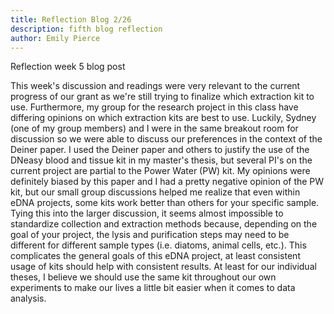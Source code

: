 ```yaml
---
title: Reflection Blog 2/26
description: fifth blog reflection
author: Emily Pierce
---
```


Reflection week 5 blog post

This week's discussion and readings were very relevant to the current progress of our grant as we're still trying to finalize which extraction kit to use.  Furthermore, my group for the research project in this class have differing opinions on which extraction kits are best to use.  Luckily, Sydney (one of my group members) and I were in the same breakout room for discussion so we were able to discuss our preferences in the context of the Deiner paper.  I used the Deiner paper and others to justify the use of the DNeasy blood and tissue kit in my master's thesis, but several PI's on the current project are partial to the Power Water (PW) kit.  My opinions were definitely biased by this paper and I had a pretty negative opinion of the PW kit, but our small group discussions helped me realize that even within eDNA projects, some kits work better than others for your specific sample.  Tying this into the larger discussion, it seems almost impossible to standardize collection and extraction methods because, depending on the goal of your project, the lysis and purification steps may need to be different for different sample types (i.e. diatoms, animal cells, etc.).  This complicates the general goals of this eDNA project, at least consistent usage of kits should help with consistent results.  At least for our individual theses, I believe we should use the same kit throughout our own experiments to make our lives a little bit easier when it comes to data analysis.